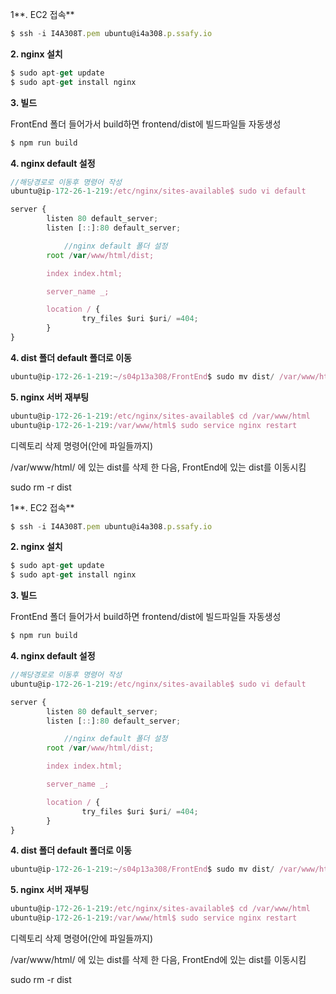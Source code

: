 1**. EC2 접속**

```jsx
$ ssh -i I4A308T.pem ubuntu@i4a308.p.ssafy.io
```

**2. nginx 설치**

```jsx
$ sudo apt-get update
$ sudo apt-get install nginx
```

**3.  빌드**

FrontEnd 폴더 들어가서 build하면 frontend/dist에 빌드파일들 자동생성

```jsx
$ npm run build
```

**4. nginx default 설정**

```jsx
//해당경로로 이동후 명령어 작성
ubuntu@ip-172-26-1-219:/etc/nginx/sites-available$ sudo vi default
```

```jsx
server {
        listen 80 default_server;
        listen [::]:80 default_server;

			//nginx default 폴더 설정
        root /var/www/html/dist;

        index index.html;

        server_name _;

        location / {
                try_files $uri $uri/ =404;
        }
}
```

**4. dist 폴더 default 폴더로 이동**

```jsx
ubuntu@ip-172-26-1-219:~/s04p13a308/FrontEnd$ sudo mv dist/ /var/www/html/
```

**5. nginx 서버 재부팅**

```jsx
ubuntu@ip-172-26-1-219:/etc/nginx/sites-available$ cd /var/www/html
ubuntu@ip-172-26-1-219:/var/www/html$ sudo service nginx restart
```

디렉토리 삭제 명령어(안에 파일들까지)

/var/www/html/ 에 있는 dist를 삭제 한 다음, FrontEnd에 있는 dist를 이동시킴

sudo rm -r dist

 

1**. EC2 접속**

```jsx
$ ssh -i I4A308T.pem ubuntu@i4a308.p.ssafy.io
```

**2. nginx 설치**

```jsx
$ sudo apt-get update
$ sudo apt-get install nginx
```

**3.  빌드**

FrontEnd 폴더 들어가서 build하면 frontend/dist에 빌드파일들 자동생성

```jsx
$ npm run build
```

**4. nginx default 설정**

```jsx
//해당경로로 이동후 명령어 작성
ubuntu@ip-172-26-1-219:/etc/nginx/sites-available$ sudo vi default
```

```jsx
server {
        listen 80 default_server;
        listen [::]:80 default_server;

			//nginx default 폴더 설정
        root /var/www/html/dist;

        index index.html;

        server_name _;

        location / {
                try_files $uri $uri/ =404;
        }
}
```

**4. dist 폴더 default 폴더로 이동**

```jsx
ubuntu@ip-172-26-1-219:~/s04p13a308/FrontEnd$ sudo mv dist/ /var/www/html/
```

**5. nginx 서버 재부팅**

```jsx
ubuntu@ip-172-26-1-219:/etc/nginx/sites-available$ cd /var/www/html
ubuntu@ip-172-26-1-219:/var/www/html$ sudo service nginx restart
```

디렉토리 삭제 명령어(안에 파일들까지)

/var/www/html/ 에 있는 dist를 삭제 한 다음, FrontEnd에 있는 dist를 이동시킴

sudo rm -r dist
